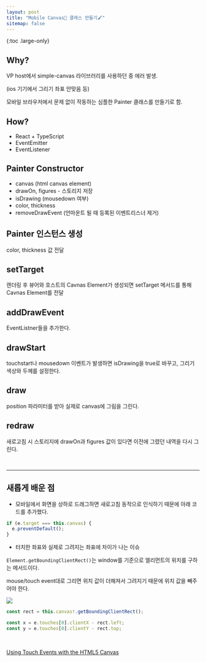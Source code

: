 ```yaml
---
layout: post
title: "Mobile Canvas🎨 클래스 만들기🖌"
sitemap: false
---
```


{:toc .large-only}

## Why?

VP host에서 simple-canvas 라이브러리를 사용하던 중 에러 발생.

(ios 기기에서 그리기 좌표 안맞음 등)

모바일 브라우저에서 문제 없이 작동하는 심플한 Painter 클래스를 만들기로 함.

## How?

- React + TypeScript
- EventEmitter
- EventListener

## Painter Constructor

- canvas (html canvas element)
- drawOn, figures - 스토리지 저장
- isDrawing (mousedown 여부)
- color, thickness
- removeDrawEvent (언마운트 될 때 등록된 이벤트리스너 제거)

## Painter 인스턴스 생성

color, thickness 값 전달

## setTarget

렌더링 후 뷰어와 호스트의 Cavnas Element가 생성되면 setTarget 메서드를 통해 Cavnas Element를 전달

## addDrawEvent

EventListner들을 추가한다.

## drawStart

touchstart나 mousedown 이벤트가 발생하면 isDrawing을 true로 바꾸고, 그리기 색상와 두께를 설정한다.

## draw

position 파라미터를 받아 실제로 canvas에 그림을 그린다.

## redraw

새로고침 시 스토리지에 drawOn과 figures 값이 있다면 이전에 그렸던 내역을 다시 그린다.

<br/>

---

## 새롭게 배운 점

- 모바일에서 화면을 상하로 드래그하면 새로고침 동작으로 인식하기 때문에 아래 코드를 추가했다.

```js
if (e.target === this.canvas) {
  e.preventDefault();
}
```

- 터치한 좌표와 실제로 그려지는 좌표에 차이가 나는 이슈

`Element.getBoundingClientRect()`는 window를 기준으로 엘리먼트의 위치를 구하는 메서드이다.

mouse/touch event대로 그리면 위치 값이 더해져서 그려지기 때문에 위치 값을 빼주어야 한다.

<img src="https://developer.mozilla.org/en-US/docs/Web/API/Element/getBoundingClientRect/element-box-diagram.png"><br/>

```js
const rect = this.canvas!.getBoundingClientRect();

const x = e.touches[0].clientX - rect.left;
const y = e.touches[0].clientY - rect.top;
```

<br/>

[Using Touch Events with the HTML5 Canvas](https://bencentra.com/code/2014/12/05/html5-canvas-touch-events.html)

